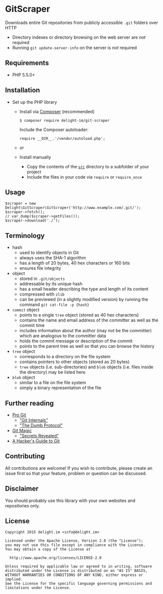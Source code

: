 # GitScraper

Downloads entire Git repositories from publicly accessible `.git` folders over HTTP

 * Directory indexes or directory browsing on the web server are *not* required
 * Running `git update-server-info` on the server is *not* required

## Requirements

 * PHP 5.5.0+

## Installation

 * Set up the PHP library
   * Install via [Composer](https://getcomposer.org/) (recommended)

     `$ composer require delight-im/git-scraper`

     Include the Composer autoloader:

     `require __DIR__.'/vendor/autoload.php';`

   * or
   * Install manually
     * Copy the contents of the [`src`](src) directory to a subfolder of your project
     * Include the files in your code via `require` or `require_once`

## Usage

```
$scraper = new Delight\GitScraper\GitScraper('http://www.example.com/.git/');
$scraper->fetch();
// var_dump($scraper->getFiles());
$scraper->download('./');
```

## Terminology

 * hash
   * used to identify objects in Git
   * always uses the SHA-1 algorithm
   * has a length of 20 bytes, 40 hex characters or 160 bits
   * ensures file integrity
 * object
   * stored in `.git/objects`
   * addressable by its unique hash
   * has a small header describing the type and length of its content
   * compressed with `zlib`
   * can be previewed (in a slightly modified version) by running the command `git cat-file -p {hash}`
 * `commit` object
   * points to a single `tree` object (stored as 40 hex characters)
   * contains the name and email address of the committer as well as the commit time
   * includes information about the author (may *not* be the committer) which are analogous to the committer data
   * holds the commit message or description of the commit
   * points to the parent tree as well so that you can browse the history
 * `tree` object
   * corresponds to a directory on the file system
   * contains pointers to other objects (stored as 20 bytes)
   * `tree` objects (i.e. sub-directories) and `blob` objects (i.e. files inside the directory) may be listed here
 * `blob` object
   * similar to a file on the file system
   * simply a binary representation of the file

## Further reading

 * [Pro Git](https://git-scm.com/book/en/v2)
   * ["Git Internals"](https://git-scm.com/book/en/v2/Git-Internals-Plumbing-and-Porcelain)
   * ["The Dumb Protocol"](https://git-scm.com/book/en/v2/Git-Internals-Transfer-Protocols#The-Dumb-Protocol)
 * [Git Magic](http://www-cs-students.stanford.edu/~blynn/gitmagic/)
   * ["Secrets Revealed"](http://www-cs-students.stanford.edu/~blynn/gitmagic/ch08.html)
 * [A Hacker's Guide to Git](http://wildlyinaccurate.com/a-hackers-guide-to-git/)

## Contributing

All contributions are welcome! If you wish to contribute, please create an issue first so that your feature, problem or question can be discussed.

## Disclaimer

You should probably use this library with your own websites and repositories only.

## License

```
Copyright 2015 delight.im <info@delight.im>

Licensed under the Apache License, Version 2.0 (the "License");
you may not use this file except in compliance with the License.
You may obtain a copy of the License at

  http://www.apache.org/licenses/LICENSE-2.0

Unless required by applicable law or agreed to in writing, software
distributed under the License is distributed on an "AS IS" BASIS,
WITHOUT WARRANTIES OR CONDITIONS OF ANY KIND, either express or implied.
See the License for the specific language governing permissions and
limitations under the License.
```
